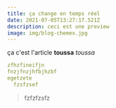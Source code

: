 ```yaml
---
title: ça change en temps réel
date: 2021-07-05T13:27:17.521Z
description: ceci est une preview
image: img/blog-chemex.jpg
---
```

ça c'est l'article **toussa** *toussa*

```yaml
zfhzfineifjn
fnzjfnzjhfbjhzbf
egetzete
  fzsfzsef
```







> fzfzfzsfz